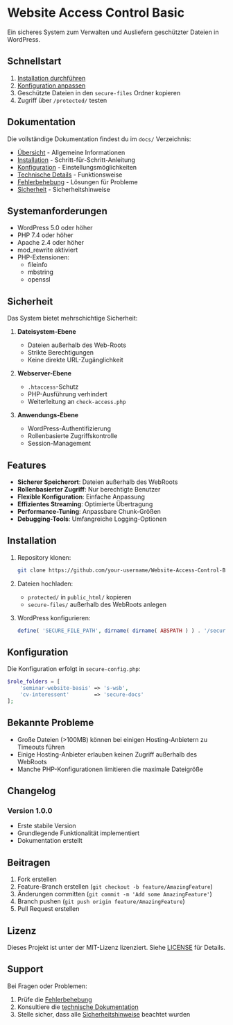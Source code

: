 # Website Access Control Basic

Ein sicheres System zum Verwalten und Ausliefern geschützter Dateien in WordPress.

## Schnellstart

1. [Installation durchführen](docs/installation.md)
2. [Konfiguration anpassen](docs/configuration.md)
3. Geschützte Dateien in den `secure-files` Ordner kopieren
4. Zugriff über `/protected/` testen

## Dokumentation

Die vollständige Dokumentation findest du im `docs/` Verzeichnis:

- [Übersicht](docs/README.md) - Allgemeine Informationen
- [Installation](docs/installation.md) - Schritt-für-Schritt-Anleitung
- [Konfiguration](docs/configuration.md) - Einstellungsmöglichkeiten
- [Technische Details](docs/technical.md) - Funktionsweise
- [Fehlerbehebung](docs/troubleshooting.md) - Lösungen für Probleme
- [Sicherheit](docs/security.md) - Sicherheitshinweise

## Systemanforderungen

- WordPress 5.0 oder höher
- PHP 7.4 oder höher
- Apache 2.4 oder höher
- mod_rewrite aktiviert
- PHP-Extensionen:
  - fileinfo
  - mbstring
  - openssl

## Sicherheit

Das System bietet mehrschichtige Sicherheit:

1. **Dateisystem-Ebene**
   - Dateien außerhalb des Web-Roots
   - Strikte Berechtigungen
   - Keine direkte URL-Zugänglichkeit

2. **Webserver-Ebene**
   - `.htaccess`-Schutz
   - PHP-Ausführung verhindert
   - Weiterleitung an `check-access.php`

3. **Anwendungs-Ebene**
   - WordPress-Authentifizierung
   - Rollenbasierte Zugriffskontrolle
   - Session-Management

## Features

- **Sicherer Speicherort**: Dateien außerhalb des WebRoots
- **Rollenbasierter Zugriff**: Nur berechtigte Benutzer
- **Flexible Konfiguration**: Einfache Anpassung
- **Effizientes Streaming**: Optimierte Übertragung
- **Performance-Tuning**: Anpassbare Chunk-Größen
- **Debugging-Tools**: Umfangreiche Logging-Optionen

## Installation

1. Repository klonen:
   ```bash
   git clone https://github.com/your-username/Website-Access-Control-Basic.git
   ```

2. Dateien hochladen:
   - `protected/` in `public_html/` kopieren
   - `secure-files/` außerhalb des WebRoots anlegen

3. WordPress konfigurieren:
   ```php
   define( 'SECURE_FILE_PATH', dirname( dirname( ABSPATH ) ) . '/secure-files' );
   ```

## Konfiguration

Die Konfiguration erfolgt in `secure-config.php`:

```php
$role_folders = [
    'seminar-website-basis' => 's-wsb',
    'cv-interessent'        => 'secure-docs'
];
```

## Bekannte Probleme

- Große Dateien (>100MB) können bei einigen Hosting-Anbietern zu Timeouts führen
- Einige Hosting-Anbieter erlauben keinen Zugriff außerhalb des WebRoots
- Manche PHP-Konfigurationen limitieren die maximale Dateigröße

## Changelog

### Version 1.0.0
- Erste stabile Version
- Grundlegende Funktionalität implementiert
- Dokumentation erstellt

## Beitragen

1. Fork erstellen
2. Feature-Branch erstellen (`git checkout -b feature/AmazingFeature`)
3. Änderungen committen (`git commit -m 'Add some AmazingFeature'`)
4. Branch pushen (`git push origin feature/AmazingFeature`)
5. Pull Request erstellen

## Lizenz

Dieses Projekt ist unter der MIT-Lizenz lizenziert. Siehe [LICENSE](LICENSE) für Details.

## Support

Bei Fragen oder Problemen:
1. Prüfe die [Fehlerbehebung](docs/troubleshooting.md)
2. Konsultiere die [technische Dokumentation](docs/technical.md)
3. Stelle sicher, dass alle [Sicherheitshinweise](docs/security.md) beachtet wurden

